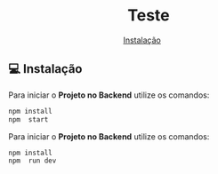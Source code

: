 <h1 align="center">
     Teste 
</h1>

<p align="center">
  <a href="#-instalação">Instalação</a>&nbsp;&nbsp;&nbsp;&nbsp;&nbsp;&nbsp;
  
</p>

## 💻 Instalação

Para iniciar o **Projeto no Backend** utilize os comandos:

```bash
npm install
npm  start
```
Para iniciar o **Projeto no Backend** utilize os comandos:


```bash
npm install
npm  run dev
```
